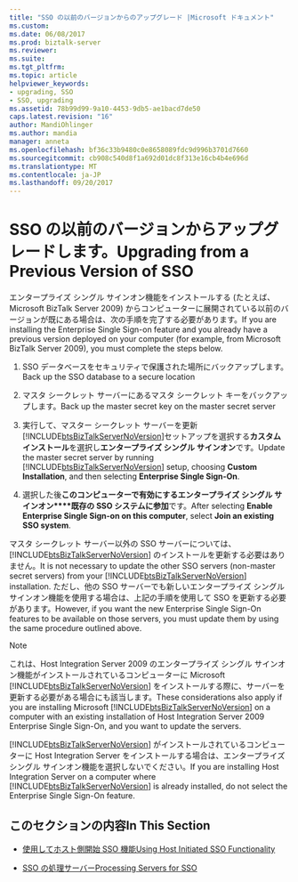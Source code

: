 ```yaml
---
title: "SSO の以前のバージョンからのアップグレード |Microsoft ドキュメント"
ms.custom: 
ms.date: 06/08/2017
ms.prod: biztalk-server
ms.reviewer: 
ms.suite: 
ms.tgt_pltfrm: 
ms.topic: article
helpviewer_keywords:
- upgrading, SSO
- SSO, upgrading
ms.assetid: 78b99d99-9a10-4453-9db5-ae1bacd7de50
caps.latest.revision: "16"
author: MandiOhlinger
ms.author: mandia
manager: anneta
ms.openlocfilehash: bf36c33b9480c0e8658089fdc9d996b3701d7660
ms.sourcegitcommit: cb908c540d8f1a692d01dc8f313e16cb4b4e696d
ms.translationtype: MT
ms.contentlocale: ja-JP
ms.lasthandoff: 09/20/2017
---
```

# <a name="upgrading-from-a-previous-version-of-sso"></a><span data-ttu-id="876c0-102">SSO の以前のバージョンからアップグレードします。</span><span class="sxs-lookup"><span data-stu-id="876c0-102">Upgrading from a Previous Version of SSO</span></span>
<span data-ttu-id="876c0-103">エンタープライズ シングル サインオン機能をインストールする (たとえば、Microsoft BizTalk Server 2009) からコンピューターに展開されている以前のバージョンが既にある場合は、次の手順を完了する必要があります。</span><span class="sxs-lookup"><span data-stu-id="876c0-103">If you are installing the Enterprise Single Sign-on feature and you already have a previous version deployed on your computer (for example, from Microsoft BizTalk Server 2009), you must complete the steps below.</span></span>  
  
1.  <span data-ttu-id="876c0-104">SSO データベースをセキュリティで保護された場所にバックアップします。</span><span class="sxs-lookup"><span data-stu-id="876c0-104">Back up the SSO database to a secure location</span></span>  
  
2.  <span data-ttu-id="876c0-105">マスタ シークレット サーバーにあるマスタ シークレット キーをバックアップします。</span><span class="sxs-lookup"><span data-stu-id="876c0-105">Back up the master secret key on the master secret server</span></span>  
  
3.  <span data-ttu-id="876c0-106">実行して、マスター シークレット サーバーを更新[!INCLUDE[btsBizTalkServerNoVersion](../includes/btsbiztalkservernoversion-md.md)]セットアップを選択する**カスタム インストール**を選択し**エンタープライズ シングル サインオン**です。</span><span class="sxs-lookup"><span data-stu-id="876c0-106">Update the master secret server by running [!INCLUDE[btsBizTalkServerNoVersion](../includes/btsbiztalkservernoversion-md.md)] setup, choosing **Custom Installation**, and then selecting **Enterprise Single Sign-On**.</span></span>  
  
4.  <span data-ttu-id="876c0-107">選択した後**このコンピューターで有効にするエンタープライズ シングル サインオン****既存の SSO システムに参加**です。</span><span class="sxs-lookup"><span data-stu-id="876c0-107">After selecting **Enable Enterprise Single Sign-on on this computer**, select **Join an existing SSO system**.</span></span>  
  
 <span data-ttu-id="876c0-108">マスタ シークレット サーバー以外の SSO サーバーについては、[!INCLUDE[btsBizTalkServerNoVersion](../includes/btsbiztalkservernoversion-md.md)] のインストールを更新する必要はありません。</span><span class="sxs-lookup"><span data-stu-id="876c0-108">It is not necessary to update the other SSO servers (non-master secret servers) from your [!INCLUDE[btsBizTalkServerNoVersion](../includes/btsbiztalkservernoversion-md.md)] installation.</span></span> <span data-ttu-id="876c0-109">ただし、他の SSO サーバーでも新しいエンタープライズ シングル サインオン機能を使用する場合は、上記の手順を使用して SSO を更新する必要があります。</span><span class="sxs-lookup"><span data-stu-id="876c0-109">However, if you want the new Enterprise Single Sign-On features to be available on those servers, you must update them by using the same procedure outlined above.</span></span>  
  
> [!NOTE]
>  <span data-ttu-id="876c0-110">これは、Host Integration Server 2009 のエンタープライズ シングル サインオン機能がインストールされているコンピューターに Microsoft [!INCLUDE[btsBizTalkServerNoVersion](../includes/btsbiztalkservernoversion-md.md)] をインストールする際に、サーバーを更新する必要がある場合にも該当します。</span><span class="sxs-lookup"><span data-stu-id="876c0-110">These considerations also apply if you are installing Microsoft [!INCLUDE[btsBizTalkServerNoVersion](../includes/btsbiztalkservernoversion-md.md)] on a computer with an existing installation of Host Integration Server 2009 Enterprise Single Sign-On, and you want to update the servers.</span></span>  
  
 <span data-ttu-id="876c0-111">[!INCLUDE[btsBizTalkServerNoVersion](../includes/btsbiztalkservernoversion-md.md)] がインストールされているコンピューターに Host Integration Server をインストールする場合は、エンタープライズ シングル サインオン機能を選択しないでください。</span><span class="sxs-lookup"><span data-stu-id="876c0-111">If you are installing Host Integration Server on a computer where [!INCLUDE[btsBizTalkServerNoVersion](../includes/btsbiztalkservernoversion-md.md)] is already installed, do not select the Enterprise Single Sign-On feature.</span></span>  
  
## <a name="in-this-section"></a><span data-ttu-id="876c0-112">このセクションの内容</span><span class="sxs-lookup"><span data-stu-id="876c0-112">In This Section</span></span>  
  
-   [<span data-ttu-id="876c0-113">使用してホスト側開始 SSO 機能</span><span class="sxs-lookup"><span data-stu-id="876c0-113">Using Host Initiated SSO Functionality</span></span>](../core/using-host-initiated-sso-functionality.md)  
  
-   [<span data-ttu-id="876c0-114">SSO の処理サーバー</span><span class="sxs-lookup"><span data-stu-id="876c0-114">Processing Servers for SSO</span></span>](../core/processing-servers-for-sso.md)